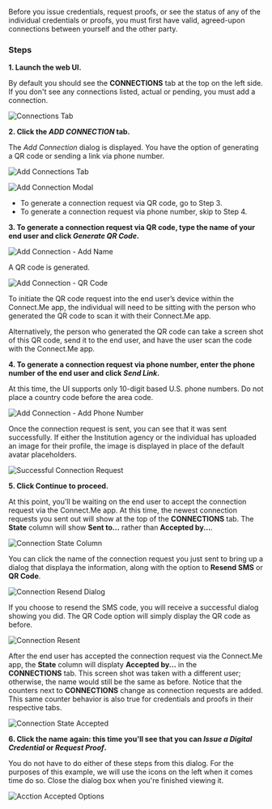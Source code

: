 Before you issue credentials, request proofs, or see the status of any of the individual credentials or proofs, you must first have valid, agreed-upon connections between yourself and the other party.

### Steps

**1. Launch the web UI.**

By default you should see the **CONNECTIONS** tab at the top on the left side. If you don't see any connections listed, actual or pending, you must add a connection.

![Connections Tab](https://s3.us-east-2.amazonaws.com/static.evernym.com/images/VCX/ConnectionsTab.png)

**2. Click the *ADD CONNECTION* tab.**

The *Add Connection* dialog is displayed. You have the option of generating a QR code or sending a link via phone number.

![Add Connections Tab](https://s3.us-east-2.amazonaws.com/static.evernym.com/images/VCX/AddConnectionTab.png)

![Add Connection Modal](https://s3.us-east-2.amazonaws.com/static.evernym.com/images/VCX/AddConnectionModal.png)

* To generate a connection request via QR code, go to Step 3. 
* To generate a connection request via phone number, skip to Step 4.

**3. To generate a connection request via QR code, type the name of your end user and click *Generate QR Code*.**

![Add Connection - Add Name](https://s3.us-east-2.amazonaws.com/static.evernym.com/images/VCX/AddConnectionAddName.png)

A QR code is generated.

![Add Connection - QR Code](https://s3.us-east-2.amazonaws.com/static.evernym.com/images/VCX/AddConnectionQRCode.png)

To initiate the QR code request into the end user’s device within the Connect.Me app, the individual will need to be sitting with the person who generated the QR code to scan it with their Connect.Me app. <!--Does this mean the end user has to see the Verity UI screen in person?-->

Alternatively, the person who generated the QR code can take a screen shot of this QR code, send it to the end user, and have the user scan the code with the Connect.Me app.

**4. To generate a connection request via phone number, enter the phone number of the end user and click *Send Link*.**

At this time, the UI supports only 10-digit based U.S. phone numbers. Do not place a country code before the area code.

![Add Connection - Add Phone Number](https://s3.us-east-2.amazonaws.com/static.evernym.com/images/VCX/AddConnectionAddPhoneNum.png)

Once the connection request is sent, you can see that it was sent successfully. If either the Institution agency or the individual has uploaded an image for their profile, the image is displayed in place of the default avatar placeholders.

![Successful Connection Request](https://s3.us-east-2.amazonaws.com/static.evernym.com/images/VCX/ConnectionReqSuccessful.png)

**5. Click Continue to proceed.**

At this point, you'll be waiting on the end user to accept the connection request via the Connect.Me app. At this time, the newest connection requests you sent out will show at the top of the **CONNECTIONS** tab. The **State** column will show **Sent to...** rather than **Accepted by...**.

![Connection State Column](https://s3.us-east-2.amazonaws.com/static.evernym.com/images/VCX/ConnectionsStateColumn.png)

You can click the name of the connection request you just sent to bring up a dialog that displaya the information, along with the option to **Resend SMS** or **QR Code**. 

![Connection Resend Dialog](https://s3.us-east-2.amazonaws.com/static.evernym.com/images/VCX/ConnectionsResendDialog.png)

If you choose to resend the SMS code, you will receive a successful dialog showing you did. The QR Code option will simply display the QR code as before.

![Connection Resent](https://s3.us-east-2.amazonaws.com/static.evernym.com/images/VCX/ConnectionResent.png)

After the end user has accepted the connection request via the Connect.Me app, the **State** column will displaty **Accepted by...** in the **CONNECTIONS** tab. This screen shot was taken with a different user; otherwise, the name would still be the same as before. Notice that the counters next to **CONNECTIONS** change  as connection requests are added. This same counter behavior is also true for credentials and proofs in their respective tabs.

![Connection State Accepted](https://s3.us-east-2.amazonaws.com/static.evernym.com/images/VCX/ConnectionStateAccepted.png)

**6. Click the name again: this time you'll see that you can *Issue a Digital Credential* or *Request Proof*.**

You do not have to do either of these steps from this dialog. For the purposes of this example, we will use the icons on the left when it comes time do so. Close the dialog box when you're finished viewing it. <!--refactor this sentence-->

![Acction Accepted Options](https://s3.us-east-2.amazonaws.com/static.evernym.com/images/VCX/ConnectionAcceptedOptions.png)

